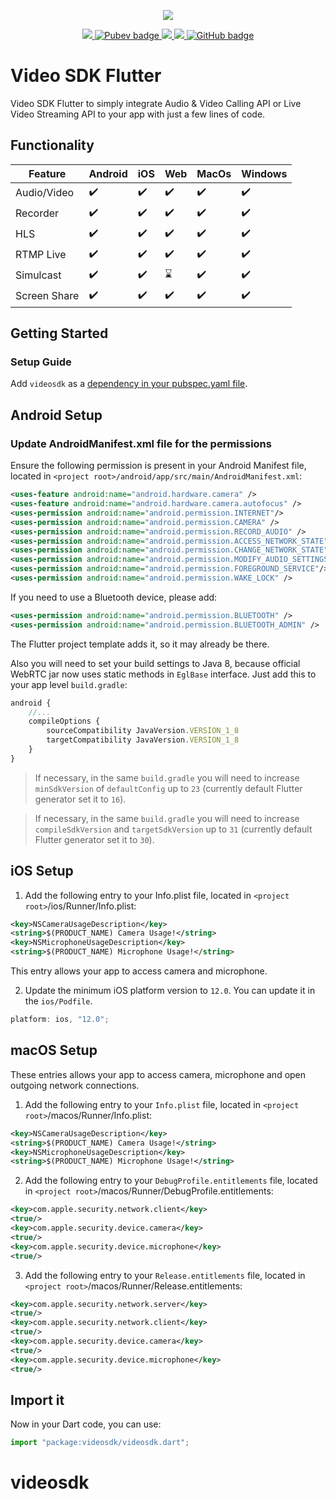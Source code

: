 <p align="center">
  <a href="https://videosdk.live">
  <img src="https://static.videosdk.live/videosdk_logo_website_black.png"/><br/>
  </a>
</p>

<!-- ![video-sdk-logo.png](https://static.videosdk.live/videosdk.live/videosdk_logo_circle_big.png) -->

<p align="center">
  <a href="https://discord.gg/kgAvyxtTxv">
    <img src="https://img.shields.io/discord/734858252939952248?logo=discord&style=flat" />
  </a>
<a href="https://pub.dev/packages/videosdk">
   <img src="https://img.shields.io/pub/likes/videosdk?label=Like&logo=Pubev&style=flat" alt="Pubev badge"/>
</a>
  <a href="https://twitter.com/intent/follow?original_referer=https%3A%2F%2Fpublish.twitter.com%2F&ref_src=twsrc%5Etfw%7Ctwcamp%5Ebuttonembed%7Ctwterm%5Efollow%7Ctwgr%5Evideo_sdk&screen_name=video_sdk">
    <img src="https://img.shields.io/twitter/follow/video_sdk?label=Twitter&logo=twitter&style=flat" />
  </a>
  <a href="http://youtube.com/videosdk?sub_confirmation=1">
    <img src="https://img.shields.io/youtube/channel/subscribers/UCuY7JzXnpp874oa7uQbUwsA?logo=Youtube&style=flat" />
  </a>
  <a href="https://github.com/videosdk-live/videosdk.live?tab=stars">
    <img src="https://img.shields.io/github/stars/videosdk-live/videosdk.live?label=Stars&logo=GitHub&style=flat" alt="GitHub badge" />
  </a>
</p>

# Video SDK Flutter

Video SDK Flutter to simply integrate Audio & Video Calling API or Live Video Streaming API to your app with just a few lines of code.

## Functionality

| Feature      | Android            | iOS                | Web                | MacOs              | Windows            |
|--------------|--------------------|--------------------|--------------------|--------------------|--------------------|
| Audio/Video  | :heavy_check_mark: | :heavy_check_mark: | :heavy_check_mark: | :heavy_check_mark: | :heavy_check_mark: |
| Recorder     | :heavy_check_mark: | :heavy_check_mark: | :heavy_check_mark: | :heavy_check_mark: | :heavy_check_mark: |
| HLS          | :heavy_check_mark: | :heavy_check_mark: | :heavy_check_mark: | :heavy_check_mark: | :heavy_check_mark: |
| RTMP Live    | :heavy_check_mark: | :heavy_check_mark: | :heavy_check_mark: | :heavy_check_mark: | :heavy_check_mark: |
| Simulcast    | :heavy_check_mark: | :heavy_check_mark: | :hourglass:        | :heavy_check_mark: | :heavy_check_mark: |
| Screen Share | :heavy_check_mark: | :heavy_check_mark: | :heavy_check_mark: | :heavy_check_mark: | :heavy_check_mark: |

## Getting Started

### Setup Guide

Add `videosdk` as a [dependency in your pubspec.yaml file](https://flutter.io/using-packages/).

## Android Setup

### Update AndroidManifest.xml file for the permissions

Ensure the following permission is present in your Android Manifest file, located in `<project root>/android/app/src/main/AndroidManifest.xml`:

```xml
<uses-feature android:name="android.hardware.camera" />
<uses-feature android:name="android.hardware.camera.autofocus" />
<uses-permission android:name="android.permission.INTERNET"/>
<uses-permission android:name="android.permission.CAMERA" />
<uses-permission android:name="android.permission.RECORD_AUDIO" />
<uses-permission android:name="android.permission.ACCESS_NETWORK_STATE" />
<uses-permission android:name="android.permission.CHANGE_NETWORK_STATE" />
<uses-permission android:name="android.permission.MODIFY_AUDIO_SETTINGS" />
<uses-permission android:name="android.permission.FOREGROUND_SERVICE"/>
<uses-permission android:name="android.permission.WAKE_LOCK" />
```

If you need to use a Bluetooth device, please add:

```xml
<uses-permission android:name="android.permission.BLUETOOTH" />
<uses-permission android:name="android.permission.BLUETOOTH_ADMIN" />
```

The Flutter project template adds it, so it may already be there.

Also you will need to set your build settings to Java 8, because official WebRTC jar now uses static methods in `EglBase` interface. Just add this to your app level `build.gradle`:

```js
android {
    //...
    compileOptions {
        sourceCompatibility JavaVersion.VERSION_1_8
        targetCompatibility JavaVersion.VERSION_1_8
    }
}
```

> If necessary, in the same `build.gradle` you will need to increase `minSdkVersion` of `defaultConfig` up to `23` (currently default Flutter generator set it to `16`).

> If necessary, in the same `build.gradle` you will need to increase `compileSdkVersion` and `targetSdkVersion` up to `31` (currently default Flutter generator set it to `30`).

## iOS Setup

1. Add the following entry to your Info.plist file, located in `<project root>`/ios/Runner/Info.plist:

```xml
<key>NSCameraUsageDescription</key>
<string>$(PRODUCT_NAME) Camera Usage!</string>
<key>NSMicrophoneUsageDescription</key>
<string>$(PRODUCT_NAME) Microphone Usage!</string>
```

This entry allows your app to access camera and microphone.

2. Update the minimum iOS platform version to `12.0`. You can update it in the `ios/Podfile`.

```js title="Podfile"
platform: ios, "12.0";
```

## macOS Setup

These entries allows your app to access camera, microphone and open outgoing network connections.

1. Add the following entry to your `Info.plist` file, located in `<project root>`/macos/Runner/Info.plist:

```xml
<key>NSCameraUsageDescription</key>
<string>$(PRODUCT_NAME) Camera Usage!</string>
<key>NSMicrophoneUsageDescription</key>
<string>$(PRODUCT_NAME) Microphone Usage!</string>
````

2. Add the following entry to your `DebugProfile.entitlements` file, located in `<project root>`/macos/Runner/DebugProfile.entitlements:

```xml
<key>com.apple.security.network.client</key>
<true/>
<key>com.apple.security.device.camera</key>
<true/>
<key>com.apple.security.device.microphone</key>
<true/>
```

3. Add the following entry to your `Release.entitlements` file, located in `<project root>`/macos/Runner/Release.entitlements:

```xml
<key>com.apple.security.network.server</key>
<true/>
<key>com.apple.security.network.client</key>
<true/>
<key>com.apple.security.device.camera</key>
<true/>
<key>com.apple.security.device.microphone</key>
<true/>
```

## Import it

Now in your Dart code, you can use:

```js
import "package:videosdk/videosdk.dart";
```
# videosdk
